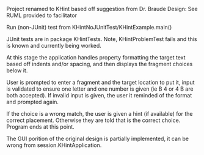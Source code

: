 Project renamed to KHint based off suggestion from Dr. Braude
Design: See RUML provided to facilitator


Run (non-JUnit) test from KHintNoJUnitTest/KHintExample.main() 

JUnit tests are in package KHintTests.  Note, KHintProblemTest fails and this is known and currently being worked.

At this stage the application handles property formatting the target text based off indents and/or spacing, and then displays the fragment choices below it.

User is prompted to enter a fragment and the target location to put it, input is validated to ensure one letter and one number is given (ie B 4 or 4 B are both accepted).  If invalid input is given, the user it reminded of the format and prompted again.

If the choice is a wrong match, the user is given a hint (if available) for the correct placement.  Otherwise they are told that is the correct choice.  Program ends at this point.

The GUI porition of the original design is partially implemented, it can be wrong from session.KHintApplication.